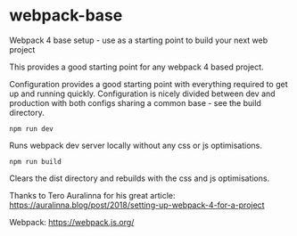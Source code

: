 # webpack-base

Webpack 4 base setup - use as a starting point to build your next web project

This provides a good starting point for any webpack 4 based project.

Configuration provides a good starting point with everything required to get up and running quickly. 
Configuration is nicely divided between dev and production with both configs sharing a common base - see the build directory.

`npm run dev`

Runs webpack dev server locally without any css or js optimisations.

`npm run build`

Clears the dist directory and rebuilds with the css and js optimisations.


Thanks to Tero Auralinna for his great article: https://auralinna.blog/post/2018/setting-up-webpack-4-for-a-project

Webpack: https://webpack.js.org/
